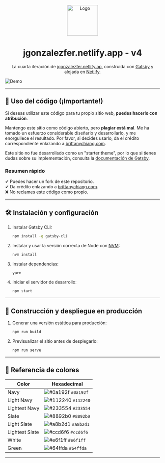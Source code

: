 <div align="center">
  <img alt="Logo" src="[https://raw.githubusercontent.com/bchiang7/v4/main/src/images/logo.png](https://jgonzalezfer.netlify.app/static/bc445b427524ac1b7afae4c0a23b2467/54640/jgonzalez.avif)" width="100" />
</div>

<h1 align="center">jgonzalezfer.netlify.app - v4</h1>

<p align="center">
  La cuarta iteración de <a href="https://jgonzalezfer.netlify.app" target="_blank">jgonzalezfer.netlify.ap</a>, construida con <a href="https://www.gatsbyjs.org/" target="_blank">Gatsby</a> y alojada en <a href="https://www.netlify.com/" target="_blank">Netlify</a>.
</p>




![Demo](https://raw.githubusercontent.com/bchiang7/v4/main/src/images/demo.png)

---

## 🚨 Uso del código (¡Importante!)

Si deseas utilizar este código para tu propio sitio web, **puedes hacerlo con atribución**.

Mantengo este sitio como código abierto, pero **plagiar está mal**. Me ha tomado un esfuerzo considerable diseñarlo y desarrollarlo, y me enorgullece el resultado. Por favor, si decides usarlo, da el crédito correspondiente enlazando a [brittanychiang.com](https://brittanychiang.com).

Este sitio no fue desarrollado como un "starter theme", por lo que si tienes dudas sobre su implementación, consulta la [documentación de Gatsby](https://www.gatsbyjs.org/docs/).

### Resumen rápido

✔ Puedes hacer un fork de este repositorio.  
✔ Da crédito enlazando a [brittanychiang.com](https://brittanychiang.com).  
❌ No reclames este código como propio.  

---

## 🛠 Instalación y configuración

1. Instalar Gatsby CLI:

   ```sh
   npm install -g gatsby-cli
   ```

2. Instalar y usar la versión correcta de Node con [NVM](https://github.com/nvm-sh/nvm):

   ```sh
   nvm install
   ```

3. Instalar dependencias:

   ```sh
   yarn
   ```

4. Iniciar el servidor de desarrollo:

   ```sh
   npm start
   ```

---

## 🚀 Construcción y despliegue en producción

1. Generar una versión estática para producción:

   ```sh
   npm run build
   ```

2. Previsualizar el sitio antes de desplegarlo:

   ```sh
   npm run serve
   ```

---

## 🎨 Referencia de colores

| Color          | Hexadecimal                                                        |
| -------------- | ------------------------------------------------------------------ |
| Navy           | ![#0a192f](https://via.placeholder.com/10/0a192f?text=+) `#0a192f` |
| Light Navy     | ![#112240](https://via.placeholder.com/10/112240?text=+) `#112240` |
| Lightest Navy  | ![#233554](https://via.placeholder.com/10/233554?text=+) `#233554` |
| Slate          | ![#8892b0](https://via.placeholder.com/10/8892b0?text=+) `#8892b0` |
| Light Slate    | ![#a8b2d1](https://via.placeholder.com/10/a8b2d1?text=+) `#a8b2d1` |
| Lightest Slate | ![#ccd6f6](https://via.placeholder.com/10/ccd6f6?text=+) `#ccd6f6` |
| White          | ![#e6f1ff](https://via.placeholder.com/10/e6f1ff?text=+) `#e6f1ff` |
| Green          | ![#64ffda](https://via.placeholder.com/10/64ffda?text=+) `#64ffda` |

---
